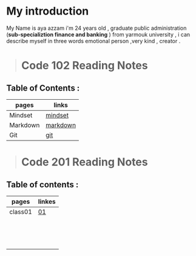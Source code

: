 # My introduction
 My Name is aya azzam i'm 24 years old , graduate public administration (**sub-specializtion finance and banking** ) from yarmouk university , i can describe myself in three words emotional person ,very kind , creator .


> # Code 102 Reading Notes
## Table of Contents :

| pages   | links                                                        |
| ------- | ----------------------------------------------------         |
| Mindset |[mindset](https://ayaazzam24.github.io/reading-notes/mindset1)|
| Markdown|[markdown](https://ayaazzam24.github.io/reading-notes/read02a)|
| Git     |[git](https://ayaazzam24.github.io/reading-notes/read02b)     |



> # Code 201 Reading Notes
## Table of contents :

|pages        | linkes                                                   |
| ----------- | -----------                                              |
| class01     |[01](https://ayaazzam24.github.io/reading-notes/class-01) ||             |                                                          |
|             |                                                          |
|             |                                                          |
|             |                                                          |
|             |                                                          |
|             |                                                          | 
|             |                                                          |  
|             |                                                          |  
|             |                                                          |  
|             |                                                          | 
|             |                                                          |
|             |                                                          | 
|             |                                                          | 
|             |                                                          |  
|             |                                                          |  

